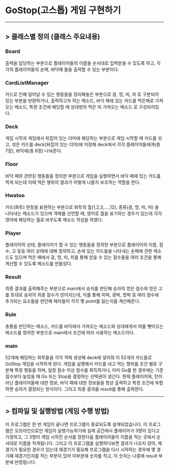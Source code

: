 
# GoStop(고스톱) 게임 구현하기
-----------------------------------------
## > 클래스별 정의 (클래스 주요내용)

### Board
  출력을 담당하는 부분으로 
  플레이어들의 이름을 순서대로 입력받을 수 있도록 하고,
  각각의 플레이어들의 손패, 바닥패 들을 출력할 수 있는 부분이다.

### CardListManager
  카드로 인해 일어날 수 있는 행동들을 정리해놓은 부분으로
  광, 멍, 띠, 피 로 구분되어 있는 부분을 반환하거나, 출력하고자 하는 메소드,
  바닥 패에 있는 카드를 먹은패로 가져오는 메소드, 
  특정 조건에 해당할 때 상대방의 먹은 피 가져오는 메소드 로 구성되어있다.

### Deck
  게임 시작과 게임에서 뒤집어 있는 더미에 해당하는 부분으로
  게임 시작할 때 카드를 섞고, 섞은 카드를 deck(뒤집어 있는 더미)에 저장해 
  deck에서 각각 플레이어들에게(총 7장), 바닥에(총 6장) 나눠준다.

### Floor 
  바닥 패와 관련된 행동들을 정의한 부분으로
  게임을 실행하면서 바닥 패에 있는 카드를 먹게 되는데 
  이때 먹은 행위의 결과가 어떻게 나올지 보조하는 역할을 한다.

### Hwatoo
  카드(화투) 한장을 표현하는 부분으로
  화투의 월(1,2,3,....,12), 종류(광, 멍, 띠, 피) 을 나타내는 메소드가 있으며
  객체를 선언할 때, 영어로 월을 표기하는 경우가 있는데
  각각 영어에 해당하는 월로 바꾸도록 메소드 작성을 하였다.

### Player
  플레이어의 상태, 플에이어가 할 수 있는 행동들을 정의한 부분으로
  플레이어의 이름, 점수, 고 등등 여러 상태에 대해 정의하고,
  손에 있는 카드들을 나타내는 손패에 관한 메소드도 있으며
  먹은 패에서 광, 멍, 띠, 피를 통해 얻을 수 있는 점수들을
  여러 조건을 통해 계산할 수 있도록 메소드를 만들었다.

### Result 
  최종 결과를 출력해주는 부분으로
  main에서 승자를 판단해 승자의 얻은 점수와 얻은 고 를 토대로 
  승자의 최종 점수가 얻어지는데,
  이를 통해 피박, 광박, 멍박 등 여러 점수에 추가되는 요소들을 판단해
  패자들이 각각 몇 point를 잃는지를 계산해준다.

### Rule
  총통을 판단하는 메소드, 카드를 바닥에서 가져오는 메소드와
  상대에게서 피를  뺏어오는 메소드를 정의한 부분으로
  main에서 조건에 따라 사용하는 메소드이다.

### main
  52개에 해당하는 화투들을 각각 객체 생성해 deck에 넣어줘
  이 52개의 카드들로 GoStop 게임을 시작하게 된다.
  게임을 실행해서 카드를 내고 먹는 행위를 조건 별로 구분해 
  특정 행동을 하며, 일정 점수 이상 점수를 획득하거나,
  이미 Go를 한 경우에는 기존 점수보다 높았을 때 Go 또는 Stop을 결정하는 선택권이 생긴다.
  현재 플레이어와, 턴이 아닌 플레이어들에 대한 정보, 바닥 패에 대한 정보들을 항상 출력하고
  특정 조건에 부합하면 승자가 결정되는 방식이다.
  그러고 최종 결과를 result를 통해 출력한다.

-----------------------------------------
## > 컴파일 및 실행방법 (게임 수행 방법)

이 프로그램은 한 번 게임이 끝나면 프로그램이 종료되도록 설계되었습니다.
이 프로그램은 오프라인으로만 게임이 실행가능하기에
실제 공간에서 플레이어가 3명이 있다고 가정하고, 그 3명이 게임 시작전 순서를 정한다음
플레이어들의 이름을 적는 곳에서 순서대로 이름을 적게됩니다.
그리고 이 프로그램을 실행하다보면 결과가 나오지 않아, 재경기가 필요한 경우가 있는데
재경기가 필요해 프로그램을 다시 시작하는 경우에 
몇 경기째 재경기인지를 적는 부분이 있어 이부분에 숫자를 적고,
이 숫자는 나중에 result 부분에 반영됩니다.






